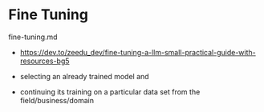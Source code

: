# Fine Tuning

fine-tuning.md

*   https://dev.to/zeedu_dev/fine-tuning-a-llm-small-practical-guide-with-resources-bg5

*   selecting an already trained model and 

*   continuing its training on a particular data set from the field/business/domain

